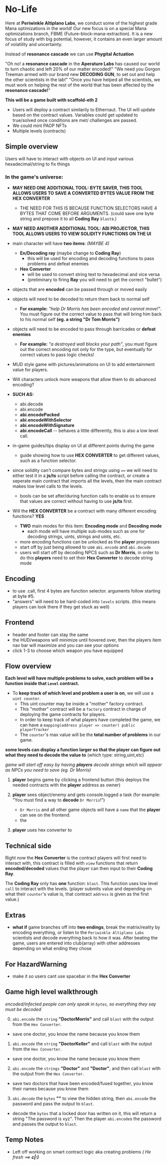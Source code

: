 # No-Life

Here at **Periwinkle Altiplano Labs**, we conduct some of the highest grade Mana optimizations in the world!
Our new focus is on a special Mana optimizations branch, FBME (Future-block-mana-extraction).
It is a new focus of study with big potential, however, it contains an even larger amount of volatility and uncertainty.

Instead of **resonance cascade** we can use **Phygital Actuation**

"Oh no! a **resonance cascade** in the **Aperature Labs** has caused our world to turn chaotic and left 20% of our matter encoded!"
"We need you Gorgon Treeman armed with our brand new **DECODING GUN**, to set out and help the other scientists in the lab!"
"Once you have helped all the scientists, we must work on helping the rest of the world that has been affected by the **resonance cascade!**"

**This will be a game built with scaffold-eth 2**

- Users will deploy a contract similarily to Ethernaut. The UI will update based on the contract values.
  Variables could get updated to true/solved once conditions are met/ challenges are passed.
- We could mint PAOP NFTs
- Multiple levels (contracts)

## Simple overview

Users will have to interact with objects on UI and input various hexadecimal/string to fix things

### In the game's universe:

- **MAY NEED ONE ADDITIONAL TOOL: **BYTE SAVER**, THIS TOOL ALLOWS USERS TO SAVE A CONVERTED BYTES VALUE FROM THE HEX CONVERTER**
  - THE NEED FOR THIS IS BECAUSE FUNCTION SELECTORS HAVE 4 BYTES THAT COME BEFORE ARGUMENTS. (could save one byte string and prepose it to all **Coding Ray** `blast`s.)
- **MAY NEED ANOTHER ADDITIONAL TOOL: **ABI PROJECTOR**, THIS TOOL ALLOWS USERS TO VIEW SOLIDITY FUNCTIONS ON THE UI**

- main character will have **two items**: _(MAYBE 4)_
  - **En/Decoding ray** (maybe change to **Coding Ray**)
    - this will be used for encoding and decoding functions to pass problems and defeat enemies
  - **Hex Converter**
    - will be used to convert string text to hexadecimal and vice versa
    - (preliminary to firing **Ray** you will need to get the correct "bullet")
- objects that are **encoded** can be passed through or moved easily
- objects will need to be decoded to return them back to normal self
  - **For example:** _"help Dr Morris has been encoded and cannot move!"_. You must figure out the correct value to pass that will bring him back to his normal self **(eg. a string "Dr Tom Morris")**
- objects will need to be encoded to pass through barricades or **defeat enemies**
  - **For example:** _"a destroyed wall blocks your path"_, you must figure out the correct encoding not only for the type, but eventually for correct values to pass logic checks!
- MUD style game with pictures/animations on UI to add entertainment value for players.
- Will characters unlock more weapons that allow them to do advanced encoding?
- **SUCH AS:**
  - abi.decode
  - abi.encode
  - **abi.encodePacked**
  - **abi.encodeWithSelector**
  - **abi.encodeWithSignature**
  - **abi.encodeCall** -- behaves a little differently, this is also a low level call.
- in-game guides/tips display on UI at different points during the game
  - guide showing how to use **HEX CONVERTER** to get different values, such as a function selector.
- since solidity can't compare bytes and strings using `==` we will need to either test it in a **js/ts** script before calling the contract, or create a seperate main contract that imports all the levels, then the main contract makes low level calls to the levels.

  - bools can be set after/during function calls to enable us to ensure that values are correct without having to use **js/ts** first.

- Will the **HEX CONVERTER** be a contract with many different encoding functions? **YES**
  - **TWO** main modes for this item: **Encoding mode** and **Decoding mode**
    - each mode will have multiple sub-modes such as one for decoding strings, uints, strings and uints, etc.
  - more encoding functions can be unlocked as the **player** progresses
  - start off by just being allowed to use `abi.encode` and `abi.decode`
  - users will start off by decoding NPCS such as **Dr Morris**, in order to do this **players** need to set their **Hex Converter** to decode string mode

## Encoding

- to use .call, first 4 bytes are function selector. arguments follow starting at byte #5.
- "answers" will need to be hard-coded into `levels` scripts. (this means players can look there if they get stuck as well)

## Frontend

- header and footer can stay the same
- the HUD/weapons will minimize until hovered over, then the players item nav bar will maximize and you can see your options
- click 1-3 to choose which weapon you have equipped

## Flow overview

**Each level will have multiple problems to solve, each problem will be a function inside that `Level` contract.**

- To **keep track of which level and problem a user is on**, we will use a `uint counter`.
  - This uint counter may be inside a "mother" factory contract.
  - This "mother" contract will be a `factory` contract in charge of deploying the game contracts for players.
  - In order to keep track of what players have completed the game, we can have a `mapping(address player => counter) public playerTracker`
  - The `counter`'s max value will be the **total number of problems** in our game.

**some levels can display a function larger so that the player can figure out what they need to decode the value to** (which type: string,uint,etc)

_game will start off easy by having **players** decode strings which will appear as NPCs you need to save (eg. Dr Morris)_

1. **player** begins game by clicking a frontend button (this deploys the needed contracts with the **player** address as owner)

2. **player** sees object/enemy and gets console.logged a task (for example: "You must find a way to **decode** `Dr Morris`!")
   - `Dr Morris` and all other game objects will have a `name` that the **player** can see on the frontend.
   - the
3. **player** uses hex converter to

## Technical side

Right now the **Hex Converter** is the contract players will first need to interact with, this contract is filled with `view` functions that return **encoded/decoded** values that the player can then input to their **Coding Ray**.

The **Coding Ray** only has **one** function: `blast`. This function uses low level `call` to interact with the levels. (player submits value and depending on what their `counter`'s value is, that contract `address` is given as the first value.)

## Extras

- **what if** game branches off into **two endings**, break the matrix/reality by encoding everything, or listen to the `Periwinkle Altiplano Labs` scientists and decode everything back to how it was. After beating the game, users are entered into club(array) with other addresses depending on what ending they chose

## For HazardWarning

- make it so users cant use spacebar in the **Hex Converter**

## Game high level walkthrough

_encoded/infected people can only speak in `bytes`, so everything they say must be decoded_

0. `abi.encode` the `string` **"DoctorMorris"** and call `blast` with the output from the `Hex Converter`.

- save one doctor, you know the name because you know them

1. `abi.encode` the `string` **"DoctorKeller"** and call `blast` with the output from the `Hex Converter`.

- save one doctor, you know the name because you know them

2. `abi.encode` the `strings` **"Doctor"** and **"Doctor"**, and then call `blast` with the output from the `Hex Converter`.

- save two doctors that have been encoded/fused together, you know their names because you know them

3. `abi.decode` the `bytes` **""** to view the hidden string, then `abi.encode` the password and pass the output to `blast`.

- decode the `bytes` that a locked door has written on it, this will return a string "The password is xyz". Then the player `abi.encode`s the password and passes the output to `blast`.

## Temp Notes

- Left off working on smart contract logic aka creating problems _( He fresh ==> **c|:)**_
